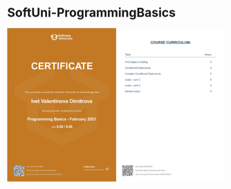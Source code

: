 # SoftUni-ProgrammingBasics
![alt text](https://github.com/yveette/SoftUni-ProgrammingBasics/blob/main/Programming%20Basics%20-%20February%202021%20-%20Certificate.jpg)

